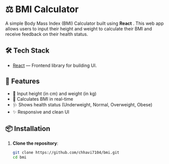 # ⚖️ BMI Calculator

A simple Body Mass Index (BMI) Calculator built using **React** . This web app allows users to input their height and weight to calculate their BMI and receive feedback on their health status.

## 🛠️  Tech Stack 

- [React](https://reactjs.org/) —  Frontend library for building UI.

## 🚀 Features

- 📏 Input height (in cm) and weight (in kg)
- 🧮 Calculates BMI in real-time
- 🩺 Shows health status (Underweight, Normal, Overweight, Obese)
- ✨ Responsive and clean UI

## 📦 Installation 

1. **Clone the repository**:

   ```bash
   git clone https://github.com/chhavi7104/bmi.git
   cd bmi
